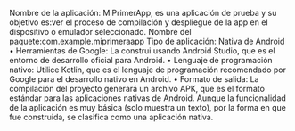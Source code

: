 Nombre de la aplicación: MiPrimerApp, es una aplicación de prueba y su objetivo es:ver el proceso de compilación y despliegue de  la app en el dispositivo o emulador seleccionado.
Nombre del paquete:com.example.miprimeraapp
Tipo de aplicación: Nativa de Android
•	Herramientas de Google: La construi usando Android Studio, que es el entorno de desarrollo oficial para Android.
•	Lenguaje de programación nativo: Utilice Kotlin, que es el lenguaje de programación recomendado por Google para el desarrollo nativo en Android.
•	Formato de salida: La compilación del proyecto generará un archivo APK, que es el formato estándar para las aplicaciones nativas de Android.
Aunque la funcionalidad de la aplicación es muy básica (solo muestra un texto), por la forma en que fue construida, se clasifica como una aplicación nativa.
